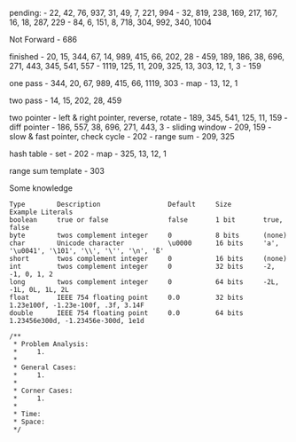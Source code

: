pending:
    - 22, 42, 76, 937, 31, 49, 7, 221, 994
    - 32, 819, 238, 169, 217, 167, 16, 18, 287, 229
    - 84, 6, 151, 8, 718, 304, 992, 340, 1004

Not Forward
    - 686

finished
    - 20, 15, 344, 67, 14, 989, 415, 66, 202, 28
    - 459, 189, 186, 38, 696, 271, 443, 345, 541, 557
    - 1119, 125, 11, 209, 325, 13, 303, 12, 1, 3
    - 159

one pass
    - 344, 20, 67, 989, 415, 66, 1119, 303
    - map
        - 13, 12, 1

two pass
    - 14, 15, 202, 28, 459

two pointer
    - left & right pointer, reverse, rotate
        - 189, 345, 541, 125, 11, 159
    - diff pointer
        - 186, 557, 38, 696, 271, 443, 3
    - sliding window
        - 209, 159
    - slow & fast pointer, check cycle
        - 202
    - range sum
        - 209, 325

hash table
    - set
        - 202
    - map
        - 325, 13, 12, 1

range sum template
    - 303

Some knowledge

    Type        Description                 Default     Size        Example Literals
    boolean     true or false               false       1 bit       true, false
    byte        twos complement integer     0           8 bits      (none)
    char        Unicode character           \u0000      16 bits     'a', '\u0041', '\101', '\\', '\'', '\n', 'ß'
    short       twos complement integer     0           16 bits     (none)
    int         twos complement integer     0           32 bits     -2, -1, 0, 1, 2
    long        twos complement integer     0           64 bits     -2L, -1L, 0L, 1L, 2L
    float       IEEE 754 floating point     0.0         32 bits     1.23e100f, -1.23e-100f, .3f, 3.14F
    double      IEEE 754 floating point     0.0         64 bits     1.23456e300d, -1.23456e-300d, 1e1d

    /**
     * Problem Analysis:
     *     1.
     *
     * General Cases:
     *     1.
     *
     * Corner Cases:
     *     1.
     *
     * Time:
     * Space:
     */

